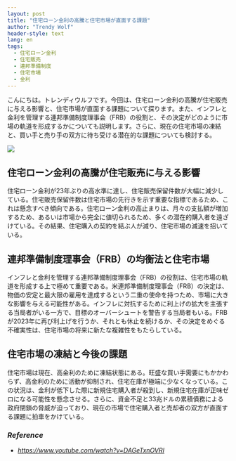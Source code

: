 ```yaml
---
layout: post
title: "住宅ローン金利の高騰と住宅市場が直面する課題"
author: "Trendy Wolf"
header-style: text
lang: en
tags:
  - 住宅ローン金利
  - 住宅販売
  - 連邦準備制度
  - 住宅市場
  - 金利
---
```


こんにちは。トレンディウルフです。今回は、住宅ローン金利の高騰が住宅販売に与える影響と、住宅市場が直面する課題について探ります。また、インフレと金利を管理する連邦準備制度理事会（FRB）の役割と、その決定がどのように市場の軌道を形成するかについても説明します。さらに、現在の住宅市場の凍結と、買い手と売り手の双方に待ち受ける潜在的な課題についても検討する。

<img
    src="https://i.ytimg.com/vi/DAGeTxnOVRI/hqdefault.jpg"
/>


## 住宅ローン金利の高騰が住宅販売に与える影響
住宅ローン金利が23年ぶりの高水準に達し、住宅販売保留件数が大幅に減少している。住宅販売保留件数は住宅市場の先行きを示す重要な指標であるため、これは懸念すべき傾向である。住宅ローン金利の高止まりは、月々の支払額が増加するため、あるいは市場から完全に値切られるため、多くの潜在的購入者を遠ざけている。その結果、住宅購入の契約を結ぶ人が減り、住宅市場の減速を招いている。

## 連邦準備制度理事会（FRB）の均衡法と住宅市場
インフレと金利を管理する連邦準備制度理事会（FRB）の役割は、住宅市場の軌道を形成する上で極めて重要である。米連邦準備制度理事会（FRB）の決定は、物価の安定と最大限の雇用を達成するという二重の使命を持つため、市場に大きな影響を与える可能性がある。インフレに対抗するために利上げの拡大を主張する当局者がいる一方で、目標のオーバーシュートを警告する当局者もいる。FRBが2023年に再び利上げを行うか、それとも休止を続けるか、その決定をめぐる不確実性は、住宅市場の将来に新たな複雑性をもたらしている。

## 住宅市場の凍結と今後の課題
住宅市場は現在、高金利のために凍結状態にある。旺盛な買い手需要にもかかわらず、高金利のために活動が抑制され、住宅在庫が極端に少なくなっている。この状況は、金利が低下した際に新規住宅購入者が殺到し、新規住宅在庫が正味ゼロになる可能性を懸念させる。さらに、資金不足と33兆ドルの累積債務による政府閉鎖の脅威が迫っており、現在の市場で住宅購入者と売却者の双方が直面する課題に拍車をかけている。


### _Reference_
- _https://www.youtube.com/watch?v=DAGeTxnOVRI_

